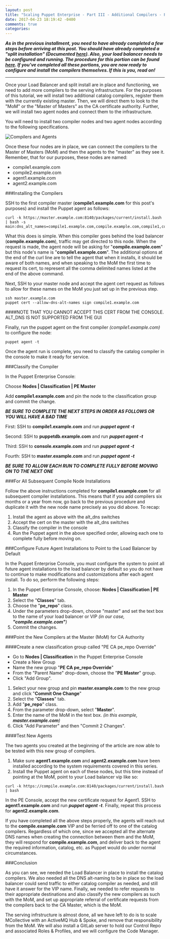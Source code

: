 ```yaml
---
layout: post
title: "Scaling Puppet Enterprise - Part III - Additional Compilers - Part 2"
date: 2017-04-23 18:19:42 -0400
comments: true
categories:
---
```

***As in the previous installment, you need to have already completed a few steps before arriving at this post.  You should have already completed a "split installation" (Documented [here](http://questy.org/blog/2017/04/18/scaling-puppet-enterprise-part-ii-installation/)). Also, your load balancer needs to be configured and running. The procedure for this portion can be found [here](http://questy.org/blog/2017/04/21/scaling-puppet-enterprise-part-iii-additional-compilers-part-1/).  If you've completed all these portions, you are now ready to configure and install the compilers themselves. If this is you, read on!***

---

Once your Load Balancer and split install are in place and functioning, we need to add more compilers to the serving infrastructure. For the purposes of this tutorial, we will install two additional catalog compilers, register them with the currently existing master. Then, we will direct them to look to the "MoM" or the "Master of Masters" as the CA certificate authority.  Further, we will install two agent nodes and connect them to the infrastructure.

You will need to install two compiler nodes and two agent nodes according to the following specifications.

![Compilers and Agents](http://cvquesty.github.io/images/compiler_and_agent_specs.png)

Once these four nodes are in place, we can connect the compilers to the Master of Masters (MoM) and then the agents to the "master" as they see it.  Remember, that for our purposes, these nodes are named:

* compile1.example.com
* compile2.example.com
* agent1.example.com
* agent2.example.com


###Installing the Compilers

SSH to the first compiler master (**compile1.example.com** for this post's purposes) and install the Puppet agent as follows:


```
curl -k https://master.example.com:8140/packages/current/install.bash | bash -s main:dns_alt_names=compile1.example.com,compile.example.com,compile1,compile
```

What this does is simple. When this compiler goes behind the load balancer (**compile.example.com**), traffic may get directed to this node. When the request is made, the agent node will be asking for "**compile.example.com**" but this node's name is "**compile1.example.com**". The additional options at the end of the curl line are to tell the agent that when it installs, it should be aware of both names, and when speaking to the MoM the first time to request its cert, to represent all the comma delimited names listed at the end of the above command.

Next, SSH to your master node and accept the agent cert request as follows to allow for these names on the MoM you just set up in the previous step.

```
ssh master.example.com
puppet cert --allow-dns-alt-names sign compile1.example.com

```

####NOTE THAT YOU CANNOT ACCEPT THIS CERT FROM THE CONSOLE. ALT_DNS IS NOT SUPPORTED FROM THE GUI

Finally, run the puppet agent on the first compiler _(compile1.example.com)_ to configure the node:

```
puppet agent -t
```

Once the agent run is complete, you need to classify the catalog compiler in the console to make it ready for service.

###Classify the Compiler

In the Puppet Enterprise Console:

Choose **Nodes | Classification | PE Master**

Add **compile1.example.com** and pin the node to the classification group and commit the change.

*****BE SURE TO COMPLETE THE NEXT STEPS IN ORDER AS FOLLOWS OR YOU WILL HAVE A BAD TIME*****

First: SSH to **compile1.example.com** and run **_puppet agent -t_**

Second: SSH to **puppetdb.example.com** and run **_puppet agent -t_**

Third: SSH to **console.example.com** and run **_puppet agent -t_**

Fourth: SSH to **master.example.com** and run **_puppet agent -t_**

*****BE SURE TO ALLOW EACH RUN TO COMPLETE _FULLY_ BEFORE MOVING ON TO THE NEXT ONE*****

###For All Subsequent Compile Node Installations

Follow the above instructions completed for **compile1.example.com** for all subsequent compiler installations. This means that if you add compilers six months or a year from now, go back to the previous procedure and duplicate it with the new node name precisely as you did above.  To recap:

1. Install the agent as above with the alt_dns switches
2. Accept the cert on the master with the alt_dns switches
3. Classify the compiler in the console
4. Run the Puppet agent in the above specified order, allowing each one to complete fully before moving on.

###Configure Future Agent Installations to Point to the Load Balancer by Default

In the Puppet Enterprise Console, you must configure the system to point all future agent installations to the load balancer by default so you do not have to continue to make modifications and customizations after each agent install. To do so, perform the following steps:

1. In the Puppet Enterprise Console, choose: **Nodes | Classification | PE Master**
2. Select the "**Classes**" tab.
3. Choose the "**pe_repo**" class.
4. Under the parameters drop-down, choose "master" and set the text box to the name of your load balancer or VIP _(in our case, **"compile.example.com"**)_
5. Commit the changes.

###Point the New Compilers at the Master (MoM) for CA Authority

####Create a new classification group called "PE CA pe_repo Override"

* Go to **Nodes | Classification** in the Puppet Enterprise Console
* Create a New Group
* Name the new group "**PE CA pe_repo Override**"
* From the "Parent Name" drop-down, choose the "**PE Master**" group.
* Click "Add Group".

1. Select your new group and pin **master.example.com** to the new group and click "**Commit One Change**"
2. Select the "**Classes**" tab.
3. Add "**pe_repo**" class.
4. From the parameter drop-down, select "**Master**".
5. Enter the name of the MoM in the text box. _(in this example, **master.example.com**)_
6. Click "Add Parameter" and then "Commit 2 Changes".

####Test New Agents

The two agents you created at the beginning of the article are now able to be tested with this new group of compilers.

1. Make sure **agent1.example.com** and **agent2.example.com** have been installed according to the system requirements covered in this series.
2. Install the Puppet agent on each of these nodes, but this time instead of pointing at the MoM, point to your Load balancer vip like so:

```
curl -k https://compile.example.com:8140/packages/current/install.bash | bash
```

In the PE Console, accept the new certificate request for Agent1.  SSH to **agent1.example.com** and run _**puppet agent -t**_.  Finally, repeat this process for **agent2.example.com**.

If you have completed all the above steps properly, the agents will reach out to the **compile.example.com** VIP and be ferried off to one of the catalog compilers. Regardless of which one, since we accepted all the alternate DNS names when creating the connection between them and the MoM, they will respond for **compile.example.com**, and deliver back to the agent the required information, catalog, etc. as Puppet would do under normal circumstances.

###Conclusion

As you can see, we needed the Load Balancer in place to install the catalog compilers. We also needed all the DNS alt-naming to be in place so the load balancer could send traffic to either catalog compiler as needed, and still have it answer for the VIP name. Finally, we needed to refer requests to their appropriate destinations and also classify the new compilers as such with the MoM, and set up appropriate referral of certificate requests from the compilers back to the CA Master, which is the MoM.

The serving infrstructure is almost done, all we have left to do is to scale MCollective with an ActiveMQ Hub & Spoke, and remove that responsibility from the MoM.  We will also install a GitLab server to hold our Control Repo and associated Roles & Profiles, and we will configure the Code Manager.
